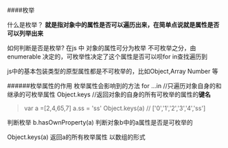 ####枚举

什么是枚举？ **就是指对象中的属性是否可以遍历出来，在简单点说就是属性是否可以列举出来**

如何判断是否是枚举?
在js 中 对象的属性可分为枚举 不可枚举之分，由enumerable 决定的，可枚举性决定了这个属性是否可以呗for in查找遍历到

js中的基本包装类型的原型属性都是不可枚举的，比如Object,Array Number 等

######枚举属性的作用
枚举属性会影响到的方法
for ...in  //只遍历对象自身的和继承的可枚举属性
Object.keys //返回对象的自身的所有可枚举的属性的**键名**
> var a =[2,4,65,7]  a.ss = 'ss'  Object.keys(a)  // ['0','1','2','3','4','ss']

判断枚举 
b.hasOwnProperty(a)
判断对象b中的a属性是否是可枚举的

Object.keys(a)  返回a的所有枚举属性 以数组的形式



